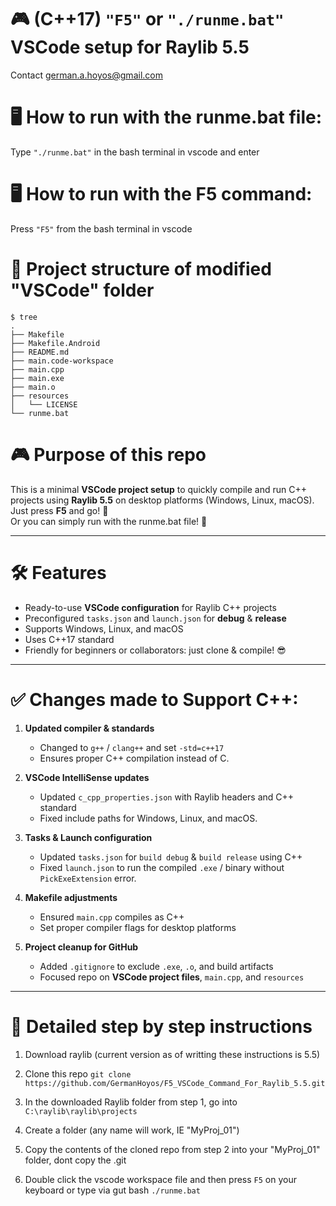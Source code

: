 # 🎮 (C++17) ```"F5"``` or ``` "./runme.bat" ```  VSCode setup for Raylib 5.5 
Contact german.a.hoyos@gmail.com

# 🖥️ How to run with the runme.bat file:
Type ``` "./runme.bat" ```  in the bash terminal in vscode and enter

# 🖥️ How to run with the F5 command:
Press ``` "F5" ```  from the bash terminal in vscode

# 📁 Project structure of modified "VSCode" folder
``` 
$ tree
.
├── Makefile
├── Makefile.Android
├── README.md
├── main.code-workspace
├── main.cpp
├── main.exe
├── main.o
├── resources
│   └── LICENSE
└── runme.bat
```

# 🎮 Purpose of this repo
This is a minimal **VSCode project setup** to quickly compile and run C++ projects using **Raylib 5.5** on desktop platforms (Windows, Linux, macOS). Just press **F5** and go! 🚀<br>
Or you can simply run with the runme.bat file! 🚀

---

# 🛠 Features

- Ready-to-use **VSCode configuration** for Raylib C++ projects
- Preconfigured `tasks.json` and `launch.json` for **debug** & **release**
- Supports Windows, Linux, and macOS
- Uses C++17 standard
- Friendly for beginners or collaborators: just clone & compile! 😎

---

# ✅ Changes made to Support C++:

1. **Updated compiler & standards**  
   - Changed to `g++` / `clang++` and set `-std=c++17`  
   - Ensures proper C++ compilation instead of C.

2. **VSCode IntelliSense updates**  
   - Updated `c_cpp_properties.json` with Raylib headers and C++ standard  
   - Fixed include paths for Windows, Linux, and macOS.

3. **Tasks & Launch configuration**  
   - Updated `tasks.json` for `build debug` & `build release` using C++  
   - Fixed `launch.json` to run the compiled `.exe` / binary without `PickExeExtension` error.

4. **Makefile adjustments**  
   - Ensured `main.cpp` compiles as C++  
   - Set proper compiler flags for desktop platforms

5. **Project cleanup for GitHub**  
   - Added `.gitignore` to exclude `.exe`, `.o`, and build artifacts  
   - Focused repo on **VSCode project files**, `main.cpp`, and `resources`

---

# 🚀 Detailed step by step instructions

1. Download raylib (current version as of writting these instructions is 5.5)<br>

2. Clone this repo
``` git clone https://github.com/GermanHoyos/F5_VSCode_Command_For_Raylib_5.5.git ```

3. In the downloaded Raylib folder from step 1, go into ``` C:\raylib\raylib\projects ```

4. Create a folder (any name will work, IE "MyProj_01")

5. Copy the contents of the cloned repo from step 2 into your "MyProj_01" folder, dont copy the .git

6. Double click the vscode workspace file and then press ``` F5 ``` on your keyboard or type via gut bash ``` ./runme.bat ```


